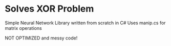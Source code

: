 # Solves XOR Problem
Simple Neural Network Library written from scratch in C#
Uses manip.cs for matrix operations

NOT OPTIMIZED and messy code!

